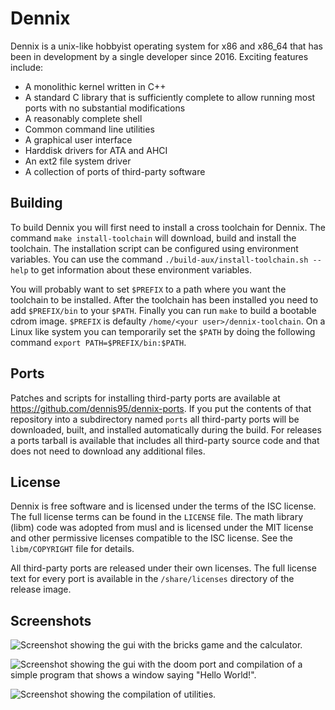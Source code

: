 # Dennix

Dennix is a unix-like hobbyist operating system for x86 and x86_64 that has
been in development by a single developer since 2016. Exciting features
include:

- A monolithic kernel written in C++
- A standard C library that is sufficiently complete to allow running most
  ports with no substantial modifications
- A reasonably complete shell
- Common command line utilities
- A graphical user interface
- Harddisk drivers for ATA and AHCI
- An ext2 file system driver
- A collection of ports of third-party software

## Building

To build Dennix you will first need to install a cross toolchain for Dennix.
The command `make install-toolchain` will download, build and install the
toolchain. The installation script can be configured using environment
variables. You can use the command `./build-aux/install-toolchain.sh --help`
to get information about these environment variables.

You will probably want to set `$PREFIX` to a path where you want the toolchain
to be installed. After the toolchain has been installed you need to add
`$PREFIX/bin` to your `$PATH`. Finally you can run `make` to build a bootable
cdrom image. `$PREFIX` is defaulty `/home/<your user>/dennix-toolchain`.
On a Linux like system you can temporarily set the `$PATH` by doing the following
command `export PATH=$PREFIX/bin:$PATH`.

## Ports

Patches and scripts for installing third-party ports are available at
<https://github.com/dennis95/dennix-ports>. If you put the contents of that
repository into a subdirectory named `ports` all third-party ports will be
downloaded, built, and installed automatically during the build. For releases a
ports tarball is available that includes all third-party source code and that
does not need to download any additional files.

## License

Dennix is free software and is licensed under the terms of the ISC license. The
full license terms can be found in the `LICENSE` file. The math library (libm)
code was adopted from musl and is licensed under the MIT license and other
permissive licenses compatible to the ISC license. See the `libm/COPYRIGHT`
file for details.

All third-party ports are released under their own licenses. The full license
text for every port is available in the `/share/licenses` directory of the
release image.

## Screenshots

![Screenshot showing the gui with the bricks game and the calculator.](https://user-images.githubusercontent.com/11199027/137330982-4a310a5e-e88a-42a0-83aa-90933e072fdc.png)

![Screenshot showing the gui with the doom port and compilation of a simple program that shows a window saying "Hello World!".](https://user-images.githubusercontent.com/11199027/137330998-2685b189-3777-44e2-b779-4440b6e8c7d3.png)

![Screenshot showing the compilation of utilities.](https://user-images.githubusercontent.com/11199027/137336790-28a27b1c-2d09-4a95-bcf0-763f3f7c491f.png)
